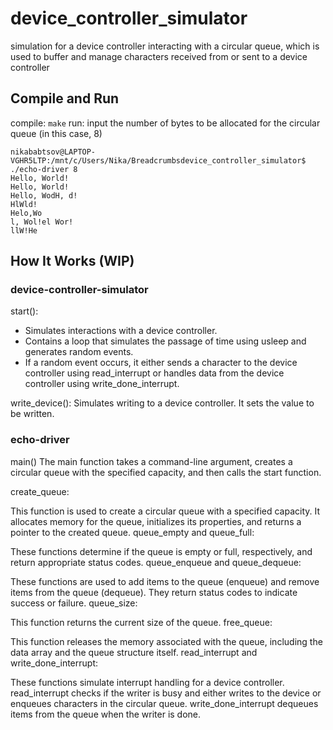 # device_controller_simulator
simulation for a device controller interacting with a circular queue, which is used to buffer and manage characters received from or sent to a device controller

## Compile and Run
compile: 
`make`
run:
input the number of bytes to be allocated for the circular queue (in this case, 8)
```
nikababtsov@LAPTOP-VGHR5LTP:/mnt/c/Users/Nika/Breadcrumbsdevice_controller_simulator$ ./echo-driver 8
Hello, World!
Hello, World!
Hello, WodH, d!
HlWld!
Helo,Wo
l, Wol!el Wor!
llW!He
```

## How It Works (WIP)

### device-controller-simulator

start():
* Simulates interactions with a device controller.
* Contains a loop that simulates the passage of time using usleep and generates random events.
* If a random event occurs, it either sends a character to the device controller using read_interrupt or handles data from the device controller using write_done_interrupt.

write_device():
Simulates writing to a device controller. It sets the value to be written.


### echo-driver
main()
The main function takes a command-line argument, creates a circular queue with the specified capacity, and then calls the start function.

create_queue:

This function is used to create a circular queue with a specified capacity. It allocates memory for the queue, initializes its properties, and returns a pointer to the created queue.
queue_empty and queue_full:

These functions determine if the queue is empty or full, respectively, and return appropriate status codes.
queue_enqueue and queue_dequeue:

These functions are used to add items to the queue (enqueue) and remove items from the queue (dequeue). They return status codes to indicate success or failure.
queue_size:

This function returns the current size of the queue.
free_queue:

This function releases the memory associated with the queue, including the data array and the queue structure itself.
read_interrupt and write_done_interrupt:

These functions simulate interrupt handling for a device controller.
read_interrupt checks if the writer is busy and either writes to the device or enqueues characters in the circular queue.
write_done_interrupt dequeues items from the queue when the writer is done.


